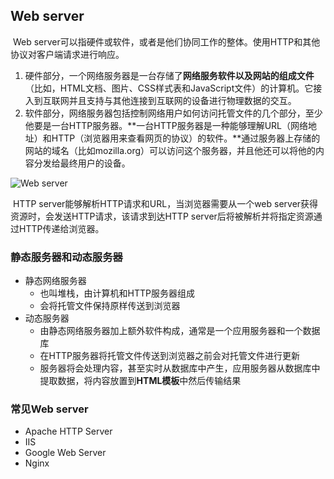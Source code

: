 ## Web server

​	Web server可以指硬件或软件，或者是他们协同工作的整体。使用HTTP和其他协议对客户端请求进行响应。

1. 硬件部分，一个网络服务器是一台存储了**网络服务软件以及网站的组成文件**（比如，HTML文档、图片、CSS样式表和JavaScript文件）的计算机。它接入到互联网并且支持与其他连接到互联网的设备进行物理数据的交互。
2. 软件部分，网络服务器包括控制网络用户如何访问托管文件的几个部分，至少他要是一台HTTP服务器。**一台HTTP服务器是一种能够理解URL（网络地址）和HTTP（浏览器用来查看网页的协议）的软件。**通过服务器上存储的网站的域名（比如mozilla.org）可以访问这个服务器，并且他还可以将他的内容分发给最终用户的设备。

![Web server](https://mdn.mozillademos.org/files/8659/web-server.svg)

​	HTTP server能够解析HTTP请求和URL，当浏览器需要从一个web server获得资源时，会发送HTTP请求，该请求到达HTTP server后将被解析并将指定资源通过HTTP传递给浏览器。

### 静态服务器和动态服务器

- 静态网络服务器
  - 也叫堆栈，由计算机和HTTP服务器组成
  - 会将托管文件保持原样传送到浏览器
- 动态服务器
  - 由静态网络服务器加上额外软件构成，通常是一个应用服务器和一个数据库
  - 在HTTP服务器将托管文件传送到浏览器之前会对托管文件进行更新
  - 服务器将会处理内容，甚至实时从数据库中产生，应用服务器从数据库中提取数据，将内容放置到**HTML模板**中然后传输结果

### 常见Web server

- Apache HTTP Server
- IIS
- Google Web Server
- Nginx